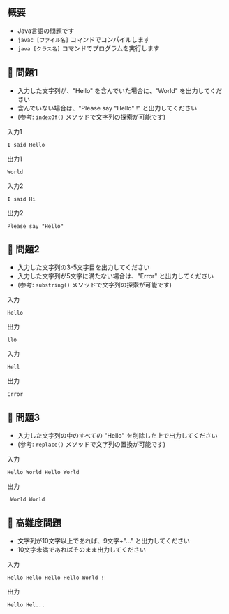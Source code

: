 ## 概要

- Java言語の問題です
- `javac [ファイル名]` コマンドでコンパイルします
- `java [クラス名]` コマンドでプログラムを実行します

## :turtle: 問題1

- 入力した文字列が、"Hello" を含んでいた場合に、"World" を出力してください
- 含んでいない場合は、"Please say "Hello" !" と出力してください
- (参考: `indexOf()` メソッドで文字列の探索が可能です)

入力1

```
I said Hello
```

出力1

```
World
```

入力2

```
I said Hi
```

出力2

```
Please say "Hello"
```

## :dog: 問題2

- 入力した文字列の3-5文字目を出力してください
- 入力した文字列が5文字に満たない場合は、"Error" と出力してください
- (参考: `substring()` メソッドで文字列の探索が可能です)

入力

```
Hello
```

出力

```
llo
```

入力

```
Hell
```

出力

```
Error
```

## :bear: 問題3

- 入力した文字列の中のすべての "Hello" を削除した上で出力してください
- (参考: `replace()` メソッドで文字列の置換が可能です)

入力

```
Hello World Hello World
```

出力

```
 World World
```

## :whale: 高難度問題

- 文字列が10文字以上であれば、9文字+"..." と出力してください
- 10文字未満であればそのまま出力してください

入力

```
Hello Hello Hello Hello World !
```

出力

```
Hello Hel...
```
